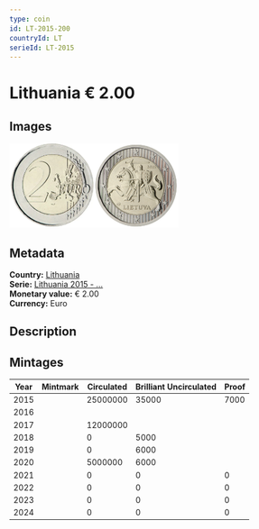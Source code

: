 ```yaml
---
type: coin
id: LT-2015-200
countryId: LT
serieId: LT-2015
---
```


# Lithuania € 2.00

## Images

<img src="../../../Images/common-2007-200.webp" height="150" alt="Front image"><img src="Images/lithuania-2015-200.webp" height="150" alt="Back image">

## Metadata

**Country:** [Lithuania](../index.md)\
**Serie:** [Lithuania 2015 - ...](index.md)\
**Monetary value:** € 2.00\
**Currency:** Euro

## Description

## Mintages

| Year | Mintmark | Circulated | Brilliant Uncirculated | Proof |
| ---- | -------- | ---------- | ---------------------- | ----- |
| 2015 |          | 25000000   | 35000                  | 7000  |
| 2016 |          |            |                        |       |
| 2017 |          | 12000000   |                        |       |
| 2018 |          | 0          | 5000                   |       |
| 2019 |          | 0          | 6000                   |       |
| 2020 |          | 5000000    | 6000                   |       |
| 2021 |          | 0          | 0                      | 0     |
| 2022 |          | 0          | 0                      | 0     |
| 2023 |          | 0          | 0                      | 0     |
| 2024 |          | 0          | 0                      | 0     |
